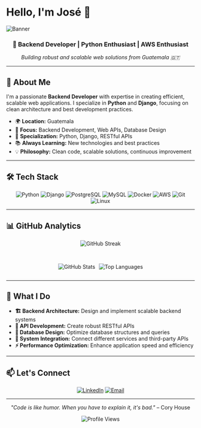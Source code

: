 
# Hello, I'm José 👋

![Banner](https://github.com/user-attachments/assets/c58bb791-0b54-4fd3-b051-706099232ac6)

<div align="center">
  <h3>🚀 Backend Developer | Python Enthusiast | AWS Enthusiast</h3>
  <p><em>Building robust and scalable web solutions from Guatemala 🇬🇹</em></p>
</div>

---

## 🤖 About Me

I'm a passionate **Backend Developer** with expertise in creating efficient, scalable web applications. I specialize in **Python** and **Django**, focusing on clean architecture and best development practices.

- 🌍 **Location:** Guatemala
- 💼 **Focus:** Backend Development, Web APIs, Database Design
- 🎯 **Specialization:** Python, Django, RESTful APIs
- 📚 **Always Learning:** New technologies and best practices
- 💡 **Philosophy:** Clean code, scalable solutions, continuous improvement

---

## 🛠️ Tech Stack

<div align="center">

![Python](https://img.shields.io/badge/Python-3776AB?style=for-the-badge&logo=python&logoColor=white)
![Django](https://img.shields.io/badge/Django-092E20?style=for-the-badge&logo=django&logoColor=white)
![PostgreSQL](https://img.shields.io/badge/PostgreSQL-316192?style=for-the-badge&logo=postgresql&logoColor=white)
![MySQL](https://img.shields.io/badge/MySQL-4479A1?style=for-the-badge&logo=mysql&logoColor=white)
![Docker](https://img.shields.io/badge/Docker-2496ED?style=for-the-badge&logo=docker&logoColor=white)
![AWS](https://img.shields.io/badge/AWS-232F3E?style=for-the-badge&logo=amazonaws&logoColor=white)
![Git](https://img.shields.io/badge/Git-F05032?style=for-the-badge&logo=git&logoColor=white)
![Linux](https://img.shields.io/badge/Linux-FCC624?style=for-the-badge&logo=linux&logoColor=black)

</div>

---

## 📊 GitHub Analytics

<div align="center">

![GitHub Streak](https://github-readme-streak-stats.herokuapp.com?user=BrayanTM&theme=prussian&hide_border=true&border_radius=10)

<br/>

<div style="display: flex; justify-content: center; gap: 10px;">

![GitHub Stats](https://github-readme-stats.vercel.app/api?username=BrayanTM&show_icons=true&theme=prussian&hide_border=true&border_radius=10&rank_icon=github)

![Top Languages](https://github-readme-stats.vercel.app/api/top-langs/?username=BrayanTM&layout=compact&theme=prussian&hide_border=true&border_radius=10&card_width=350)

</div>

</div>

---

## 🎯 What I Do

- **🏗️ Backend Architecture:** Design and implement scalable backend systems
- **🔗 API Development:** Create robust RESTful APIs
- **💾 Database Design:** Optimize database structures and queries
- **🔧 System Integration:** Connect different services and third-party APIs
- **⚡ Performance Optimization:** Enhance application speed and efficiency

---

## 📫 Let's Connect

<div align="center">

[![LinkedIn](https://img.shields.io/badge/LinkedIn-0077B5?style=for-the-badge&logo=linkedin&logoColor=white)](https://www.linkedin.com/in/josebtm/)
[![Email](https://img.shields.io/badge/Email-D14836?style=for-the-badge&logo=gmail&logoColor=white)](mailto:brayantebelan@outlook.com)

</div>

---

<div align="center">
  <p><em>"Code is like humor. When you have to explain it, it's bad."</em> – Cory House</p>
  
  ![Profile Views](https://komarev.com/ghpvc/?username=BrayanTM&color=blueviolet&style=flat-square&label=Profile+Views)
</div>
